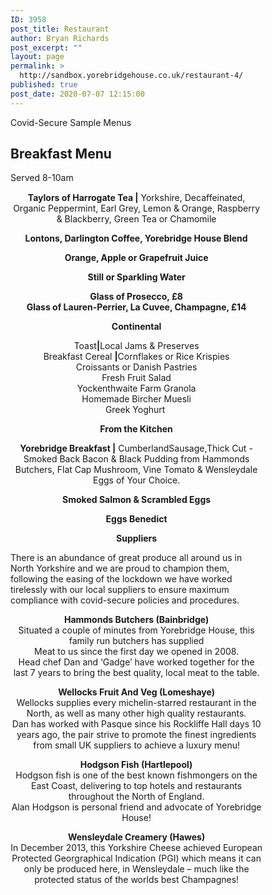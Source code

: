 ```yaml
---
ID: 3958
post_title: Restaurant
author: Bryan Richards
post_excerpt: ""
layout: page
permalink: >
  http://sandbox.yorebridgehouse.co.uk/restaurant-4/
published: true
post_date: 2020-07-07 12:15:00
---
```

<div class="section-title section-title-followed-by-content">
<p>Covid-Secure Sample Menus</p>
<h2>Breakfast Menu</h2>
<p style="padding-top: 0; margin-bottom: 15px;">Served 8-10am</p>

</div>
<div style="width:80%">
<p style="text-align: center;"><strong>Taylors of Harrogate Tea |</strong>
Yorkshire,  Decaffeinated, Organic Peppermint, Earl Grey, Lemon &amp; Orange, Raspberry  &amp; Blackberry, Green Tea or Chamomile</p>
<p style="text-align: center;"><strong>Lontons, Darlington Coffee, Yorebridge House Blend</strong></p>
<p style="text-align: center;"><strong>Orange, Apple or Grapefruit Juice</strong></p>
<p style="text-align: center;"><strong>Still or Sparkling Water</strong></p>
<p style="text-align: center;"><strong>Glass of Prosecco, &pound;8</strong><br>
    <strong>Glass of Lauren-Perrier, La Cuvee, Champagne, &pound;14</strong></p>
<p style="text-align: center;"><strong>Continental</strong></p>
<p style="text-align: center;">Toast<strong>|</strong>Local Jams &amp; Preserves <br>
  Breakfast Cereal <strong>|</strong>Cornflakes  or Rice Krispies<br>
  Croissants or Danish Pastries<br>
  Fresh Fruit Salad <br>
  Yockenthwaite Farm Granola<br>
  Homemade Bircher Muesli <br>
  Greek Yoghurt&nbsp; </p>
<p style="text-align: center;"><strong>From the Kitchen</strong></p>
<p style="text-align: center;"><strong>Yorebridge Breakfast |</strong>
CumberlandSausage,Thick  Cut - Smoked Back Bacon &amp; Black Pudding from Hammonds Butchers, Flat Cap  Mushroom, Vine Tomato &amp; Wensleydale Eggs of Your Choice. </p>
<p style="text-align: center;"><strong>Smoked Salmon  &amp; Scrambled Eggs</strong></p>
<p style="text-align: center;"><strong>Eggs Benedict </strong></p>
<p style="text-align: center;"><strong>Suppliers</strong> </p>
There is an abundance of great produce all around us in North  Yorkshire and we are proud to champion them, following the easing of the  lockdown we have worked tirelessly with our local suppliers to ensure maximum  compliance with covid-secure policies and procedures.
<p style="text-align: center;"><strong>Hammonds  Butchers (Bainbridge)</strong><br>
  Situated a couple of minutes from  Yorebridge House, this family run butchers has supplied<br>
  Meat to us since the first day we opened  in 2008.<br>
  Head chef Dan and &lsquo;Gadge&rsquo; have  worked together for the last 7 years to bring the best quality, local meat to  the table.</p>
<p style="text-align: center;"><strong>Wellocks  Fruit And Veg (Lomeshaye)</strong><br>
  Wellocks supplies every michelin-starred restaurant in the  North, as well as many other high quality restaurants.<br>
  Dan has worked with Pasque since his Rockliffe Hall days 10  years ago, the pair strive to promote the finest ingredients from small UK  suppliers to achieve a luxury menu!</p>
<p style="text-align: center;"><strong>Hodgson  Fish (Hartlepool)</strong><br>
  Hodgson fish is one of the best  known fishmongers on the East Coast, delivering to top hotels and  restaurants throughout the North of England.<br>
  Alan Hodgson is personal friend and advocate of Yorebridge  House!</p>
<p style="text-align: center;"><strong>Wensleydale Creamery  (Hawes)</strong><br>
  In December 2013, this Yorkshire  Cheese achieved European Protected Georgraphical Indication (PGI) which means  it can only be produced here, in Wensleydale &ndash; much like the protected status  of the worlds best Champagnes!</p>
</div>